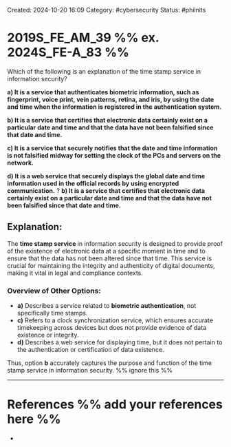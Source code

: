 Created: 2024-10-20 16:09
Category: #cybersecurity
Status: #philnits



# 2019S_FE_AM_39 %% ex. 2024S_FE-A_83 %%

Which of the following is an explanation of the time stamp service in information security?

**a) It is a service that authenticates biometric information, such as fingerprint, voice print, vein patterns, retina, and iris, by using the date and time when the information is registered in the authentication system.**

**b) It is a service that certifies that electronic data certainly exist on a particular date and time and that the data have not been falsified since that date and time.**

**c) It is a service that securely notifies that the date and time information is not falsified midway for setting the clock of the PCs and servers on the network.**

**d) It is a web service that securely displays the global date and time information used in the official records by using encrypted communication.**
?
**b) It is a service that certifies that electronic data certainly exist on a particular date and time and that the data have not been falsified since that date and time.**
## **Explanation:**

The **time stamp service** in information security is designed to provide proof of the existence of electronic data at a specific moment in time and to ensure that the data has not been altered since that time. This service is crucial for maintaining the integrity and authenticity of digital documents, making it vital in legal and compliance contexts.

### Overview of Other Options:

- **a)** Describes a service related to **biometric authentication**, not specifically time stamps.
- **c)** Refers to a clock synchronization service, which ensures accurate timekeeping across devices but does not provide evidence of data existence or integrity.
- **d)** Describes a web service for displaying time, but it does not pertain to the authentication or certification of data existence.

Thus, option **b** accurately captures the purpose and function of the time stamp service in information security.
%% ignore this %%
<!--SR:!2025-02-23,3,250-->
---









# References %% add your references here %%
- 